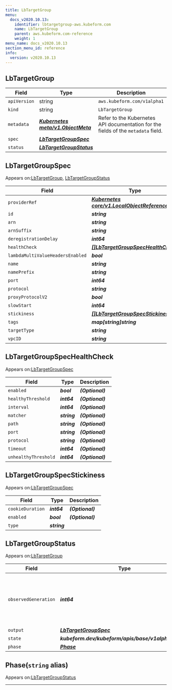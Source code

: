 ```yaml
---
title: LbTargetGroup
menu:
  docs_v2020.10.13:
    identifier: lbtargetgroup-aws.kubeform.com
    name: LbTargetGroup
    parent: aws.kubeform.com-reference
    weight: 1
menu_name: docs_v2020.10.13
section_menu_id: reference
info:
  version: v2020.10.13
---
```


## LbTargetGroup
| Field | Type | Description |
| ------ | ----- | ----------- |
| `apiVersion` | string | `aws.kubeform.com/v1alpha1` |
|    `kind` | string | `LbTargetGroup` |
| `metadata` | ***[Kubernetes meta/v1.ObjectMeta](https://kubernetes.io/docs/reference/generated/kubernetes-api/v1.13/#objectmeta-v1-meta)***|Refer to the Kubernetes API documentation for the fields of the `metadata` field.|
| `spec` | ***[LbTargetGroupSpec](#lbtargetgroupspec)***||
| `status` | ***[LbTargetGroupStatus](#lbtargetgroupstatus)***||
## LbTargetGroupSpec

Appears on:[LbTargetGroup](#lbtargetgroup), [LbTargetGroupStatus](#lbtargetgroupstatus)

| Field | Type | Description |
| ------ | ----- | ----------- |
| `providerRef` | ***[Kubernetes core/v1.LocalObjectReference](https://kubernetes.io/docs/reference/generated/kubernetes-api/v1.13/#localobjectreference-v1-core)***||
| `id` | ***string***||
| `arn` | ***string***| ***(Optional)*** |
| `arnSuffix` | ***string***| ***(Optional)*** |
| `deregistrationDelay` | ***int64***| ***(Optional)*** |
| `healthCheck` | ***[[]LbTargetGroupSpecHealthCheck](#lbtargetgroupspechealthcheck)***| ***(Optional)*** |
| `lambdaMultiValueHeadersEnabled` | ***bool***| ***(Optional)*** |
| `name` | ***string***| ***(Optional)*** |
| `namePrefix` | ***string***| ***(Optional)*** |
| `port` | ***int64***| ***(Optional)*** |
| `protocol` | ***string***| ***(Optional)*** |
| `proxyProtocolV2` | ***bool***| ***(Optional)*** |
| `slowStart` | ***int64***| ***(Optional)*** |
| `stickiness` | ***[[]LbTargetGroupSpecStickiness](#lbtargetgroupspecstickiness)***| ***(Optional)*** |
| `tags` | ***map[string]string***| ***(Optional)*** |
| `targetType` | ***string***| ***(Optional)*** |
| `vpcID` | ***string***| ***(Optional)*** |
## LbTargetGroupSpecHealthCheck

Appears on:[LbTargetGroupSpec](#lbtargetgroupspec)

| Field | Type | Description |
| ------ | ----- | ----------- |
| `enabled` | ***bool***| ***(Optional)*** |
| `healthyThreshold` | ***int64***| ***(Optional)*** |
| `interval` | ***int64***| ***(Optional)*** |
| `matcher` | ***string***| ***(Optional)*** |
| `path` | ***string***| ***(Optional)*** |
| `port` | ***string***| ***(Optional)*** |
| `protocol` | ***string***| ***(Optional)*** |
| `timeout` | ***int64***| ***(Optional)*** |
| `unhealthyThreshold` | ***int64***| ***(Optional)*** |
## LbTargetGroupSpecStickiness

Appears on:[LbTargetGroupSpec](#lbtargetgroupspec)

| Field | Type | Description |
| ------ | ----- | ----------- |
| `cookieDuration` | ***int64***| ***(Optional)*** |
| `enabled` | ***bool***| ***(Optional)*** |
| `type` | ***string***||
## LbTargetGroupStatus

Appears on:[LbTargetGroup](#lbtargetgroup)

| Field | Type | Description |
| ------ | ----- | ----------- |
| `observedGeneration` | ***int64***| ***(Optional)*** Resource generation, which is updated on mutation by the API Server.|
| `output` | ***[LbTargetGroupSpec](#lbtargetgroupspec)***| ***(Optional)*** |
| `state` | ***kubeform.dev/kubeform/apis/base/v1alpha1.State***| ***(Optional)*** |
| `phase` | ***[Phase](#phase)***| ***(Optional)*** |
## Phase(`string` alias)

Appears on:[LbTargetGroupStatus](#lbtargetgroupstatus)

---
